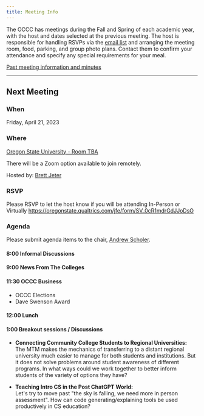 ```yaml
---
title: Meeting Info
---
```


The OCCC has meetings during the Fall and Spring of each academic year, with the
host and dates selected at the previous meeting. The host is responsible for
handling RSVPs via the [email list](https://it.engineering.oregonstate.edu/mailman/listinfo/occc)
and arranging the meeting room, food, parking,
and group photo plans. Contact them to confirm your attendance and specify any
special requirements for your meal.

[Past meeting information and minutes](past.md)

--------------------

## Next Meeting

### When

Friday, April 21, 2023

### Where

[Oregon State University - Room TBA](https://www.google.com/maps/place/Johnson+Hall/@44.5678799,-123.2796073,15z/data=!4m2!3m1!1s0x0:0x1b54f09efe25db41?sa=X&ved=2ahUKEwjxk7mlhOj6AhXULH0KHbmzDrUQ_BJ6BAhnEAU)

There will be a Zoom option available to join remotely.

Hosted by: [Brett Jeter](mailto:Brett.Jeter@oregonstate.edu)

### RSVP

Please RSVP to let the host know if you will be attending In-Person or Virtually
<https://oregonstate.qualtrics.com/jfe/form/SV_0cR1mdrGdJJoDsO>

### Agenda

Please submit agenda items to the chair, [Andrew Scholer](mailto:andrew.scholer@chemeketa.edu).

#### 8:00 Informal Discussions

#### 9:00 News From The Colleges

#### 11:30 OCCC Business

* OCCC Elections
* Dave Swenson Award

#### 12:00 Lunch

#### 1:00 Breakout sessions / Discussions

* **Connecting Community College Students to Regional Universities:**   
    The MTM makes the mechanics of transferring to a distant regional university much easier to manage for both students and institutions. But it does not solve problems around student awareness of different programs. In what ways could we work together to better inform students of the variety of
    options they have?

* **Teaching Intro CS in the Post ChatGPT World:**   
    Let's try to move past "the sky is falling, we need more in person assessment". How can code
    generating/explaining tools be used productively in CS education?